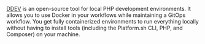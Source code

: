 [DDEV](https://ddev.readthedocs.io/en/stable/) is an open-source tool for local PHP development environments.
It allows you to use Docker in your workflows while maintaining a GitOps workflow.
You get fully containerized environments to run everything locally
without having to install tools (including the Platform.sh CLI, PHP, and Composer) on your machine.
